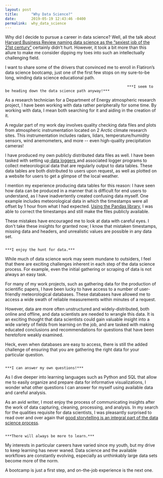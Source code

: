 ```yaml
---
layout: post
title:      "Why Data Science?"
date:       2019-05-19 12:43:46 -0400
permalink:  why_data_science
---
```




Why did I decide to pursue a career in data science? Well, all the talk about [Harvard Business Review naming data science as the “sexiest job of the 21st century”](https://hbr.org/2012/10/data-scientist-the-sexiest-job-of-the-21st-century) certainly didn’t hurt. However, it took a bit more than this allure to make me consider dipping my toes into such an intellectually challenging field. 

I want to share some of the drivers that convinced me to enroll in Flatiron’s data science bootcamp, just one of the first few stops on my sure-to-be long, winding data science educational path.

                                                            ***I seem to be heading down the data science path anyway!***

As a research technician for a Department of Energy atmospheric research project, I have been working with data rather peripherally for some time. By working with data, I mean both searching for it and aiding in the creation of it.

A regular part of my work day involves quality checking data files and plots from atmospheric instrumentation located on 2 Arctic climate research sites. This instrumentation includes radars, lidars, temperature/humidity sensors, wind anemometers, and more -- even high-quality precipitation cameras! 

I have produced my own publicly distributed data files as well. I have been tasked with setting up[ data loggers ](http://https://www.campbellsci.com/) and associated logger programs to collect meteorological data that are regularly output to data tables. These data tables are both distributed to users upon request, as well as plotted on a website for users to get a glimpse of the local weather. 

I mention my experience producing data tables for this reason: I have seen how data can be produced in a manner that is difficult for end users to understand, as I have inadvertently created confusing data myself. One example includes meteorological data in which the timestamps were all offset by 1 hour from what I had expected. [Using the Pandas library](https://pandas.pydata.org/pandas-docs/stable/reference/api/pandas.tseries.offsets.DateOffset.html), I was able to correct the timestamps and still make the files publicly available.

These mistakes have encouraged me to look at data with careful eyes. I don't take these insights for granted now; I know that mistaken timestamps, missing data and headers, and unrealistic values are possible in any data set. 

                                                                                       ***I enjoy the hunt for data.***

While much of data science work may seem mundane to outsiders, I feel that there are exciting challenges inherent in each step of the data science process. For example, even the initial gathering or scraping of data is not always an easy task.

For many of my work projects, such as gathering data for the production of scientific papers, I have been lucky to have access to a number of user-friendly meteorological databases. These databases have allowed me to access a wide swath of reliable measurements within minutes of a request. 

However, data are more often unstructured and widely-distributed, both online and offline, and data scientists are needed to wrangle this data. It is an exciting thought that data scientists could gain valuable insight into a wide variety of fields from learning on the job, and are tasked with making educated conclusions and recommendations for questions that have been heretofore weakly examined.

Heck, even when databases are easy to access, there is still the added challenge of ensuring that you are gathering the right data for your particular question.

                                                                                 ***I can answer my own questions!***

As I dive deeper into learning languages such as Python and SQL that allow me to easily organize and prepare data for informative visualizations, I wonder what other questions I can answer for myself using available data and careful analysis.

As an avid writer, I most enjoy the process of communicating insights after the work of data capturing, cleaning, processing, and analysis. In my search for the qualities requisite for data scientists, I was pleasantly surprised to read over and over again that [good storytelling is an integral part of the data science process](https://towardsdatascience.com/storytelling-for-data-scientists-317c2723aa31).

                                                                                 ***There will always be more to learn.***

My interests in particular careers have varied since my youth, but my drive to keep learning has never waned. Data science and the available workflows are constantly evolving, especially as unthinkably large data sets become more of the norm.

A bootcamp is just a first step, and on-the-job experience is the next one.







